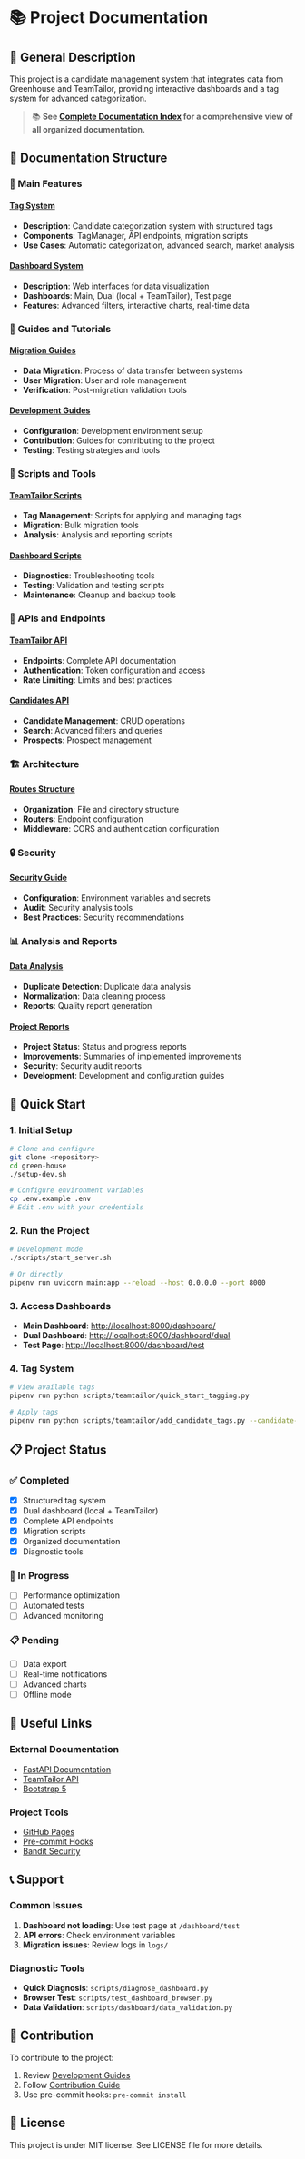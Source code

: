 # 📚 Project Documentation

## 🎯 General Description

This project is a candidate management system that integrates data from
Greenhouse and TeamTailor, providing interactive dashboards and a tag system
for advanced categorization.

> 📚 **See [Complete Documentation Index](./DOCUMENTATION_INDEX.md) for a comprehensive view of all organized documentation.**

## 📁 Documentation Structure

### 🚀 Main Features

#### [Tag System](./features/tag-system/README.md)

- **Description**: Candidate categorization system with structured tags
- **Components**: TagManager, API endpoints, migration scripts
- **Use Cases**: Automatic categorization, advanced search, market analysis

#### [Dashboard System](./features/dashboard/README.md)

- **Description**: Web interfaces for data visualization
- **Dashboards**: Main, Dual (local + TeamTailor), Test page
- **Features**: Advanced filters, interactive charts, real-time data

### 📖 Guides and Tutorials

#### [Migration Guides](./guides/migration/README.md)

- **Data Migration**: Process of data transfer between systems
- **User Migration**: User and role management
- **Verification**: Post-migration validation tools

#### [Development Guides](./development/README.md)

- **Configuration**: Development environment setup
- **Contribution**: Guides for contributing to the project
- **Testing**: Testing strategies and tools

### 🔧 Scripts and Tools

#### [TeamTailor Scripts](./scripts/teamtailor/README.md)

- **Tag Management**: Scripts for applying and managing tags
- **Migration**: Bulk migration tools
- **Analysis**: Analysis and reporting scripts

#### [Dashboard Scripts](./scripts/dashboard/README.md)

- **Diagnostics**: Troubleshooting tools
- **Testing**: Validation and testing scripts
- **Maintenance**: Cleanup and backup tools

### 📡 APIs and Endpoints

#### [TeamTailor API](./api/TEAMTAILOR_API_ENDPOINTS.md)

- **Endpoints**: Complete API documentation
- **Authentication**: Token configuration and access
- **Rate Limiting**: Limits and best practices

#### [Candidates API](./api/CANDIDATES_PROSPECTS_API.md)

- **Candidate Management**: CRUD operations
- **Search**: Advanced filters and queries
- **Prospects**: Prospect management

### 🏗️ Architecture

#### [Routes Structure](./architecture/routes-structure.md)

- **Organization**: File and directory structure
- **Routers**: Endpoint configuration
- **Middleware**: CORS and authentication configuration

### 🔒 Security

#### [Security Guide](./security/security-guide.md)

- **Configuration**: Environment variables and secrets
- **Audit**: Security analysis tools
- **Best Practices**: Security recommendations

### 📊 Analysis and Reports

#### [Data Analysis](./analysis/DUPLICATES_ANALYSIS.md)

- **Duplicate Detection**: Duplicate data analysis
- **Normalization**: Data cleaning process
- **Reports**: Quality report generation

#### [Project Reports](./reports/README.md)

- **Project Status**: Status and progress reports
- **Improvements**: Summaries of implemented improvements
- **Security**: Security audit reports
- **Development**: Development and configuration guides

## 🚀 Quick Start

### 1. Initial Setup

```bash
# Clone and configure
git clone <repository>
cd green-house
./setup-dev.sh

# Configure environment variables
cp .env.example .env
# Edit .env with your credentials
```

### 2. Run the Project

```bash
# Development mode
./scripts/start_server.sh

# Or directly
pipenv run uvicorn main:app --reload --host 0.0.0.0 --port 8000
```

### 3. Access Dashboards

- **Main Dashboard**: <http://localhost:8000/dashboard/>
- **Dual Dashboard**: <http://localhost:8000/dashboard/dual>
- **Test Page**: <http://localhost:8000/dashboard/test>

### 4. Tag System

```bash
# View available tags
pipenv run python scripts/teamtailor/quick_start_tagging.py

# Apply tags
pipenv run python scripts/teamtailor/add_candidate_tags.py --candidate-id 123 --tags "python,react"
```

## 📋 Project Status

### ✅ Completed

- [x] Structured tag system
- [x] Dual dashboard (local + TeamTailor)
- [x] Complete API endpoints
- [x] Migration scripts
- [x] Organized documentation
- [x] Diagnostic tools

### 🔄 In Progress

- [ ] Performance optimization
- [ ] Automated tests
- [ ] Advanced monitoring

### 📋 Pending

- [ ] Data export
- [ ] Real-time notifications
- [ ] Advanced charts
- [ ] Offline mode

## 🔗 Useful Links

### External Documentation

- [FastAPI Documentation](https://fastapi.tiangolo.com/)
- [TeamTailor API](https://developer.teamtailor.com/)
- [Bootstrap 5](https://getbootstrap.com/docs/5.0/)

### Project Tools

- [GitHub Pages](https://pages.github.com/)
- [Pre-commit Hooks](https://pre-commit.com/)
- [Bandit Security](https://bandit.readthedocs.io/)

## 📞 Support

### Common Issues

1. **Dashboard not loading**: Use test page at `/dashboard/test`
2. **API errors**: Check environment variables
3. **Migration issues**: Review logs in `logs/`

### Diagnostic Tools

- **Quick Diagnosis**: `scripts/diagnose_dashboard.py`
- **Browser Test**: `scripts/test_dashboard_browser.py`
- **Data Validation**: `scripts/dashboard/data_validation.py`

## 📝 Contribution

To contribute to the project:

1. Review [Development Guides](./development/README.md)
2. Follow [Contribution Guide](./development/contributing.md)
3. Use pre-commit hooks: `pre-commit install`

## 📄 License

This project is under MIT license. See LICENSE file for more details.

